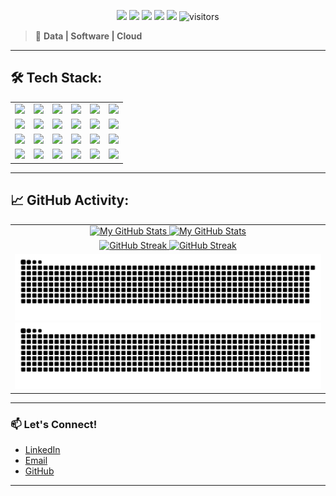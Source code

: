<p align="center">
    <a href="https://github.com/theHinneh/theHinneh"><img src="https://img.shields.io/badge/status-updating-brightgreen.svg"></a>
    <a href="https://github.com/python/cpython"><img src="https://img.shields.io/badge/Python-3.11-FF1493.svg"></a>
    <a href="https://github.com/theHinneh/theHinneh/graphs/contributors"><img src="https://img.shields.io/github/contributors/theHinneh/theHinneh?color=blue"></a>
    <a href="https://github.com/theHinneh"><img src="https://img.shields.io/github/stars/theHinneh"></a>
    <a href="https://github.com/theHinneh/theHinneh/network/members"><img src="https://img.shields.io/github/forks/theHinneh/theHinneh.svg?color=blue&logo=github"></a>
    <img src="https://visitor-badge.laobi.icu/badge?page_id=theHinneh.theHinneh" alt="visitors"/>
</p>

<!-- [![](./src/header_.png)](#) -->

> 🚀 **Data | Software | Cloud**

---

## 🛠️ Tech Stack:
<p align="center">
    <table>
        <tr>
            <td><img src="https://img.shields.io/badge/-Python-555?style=flat&logo=python"></td>
            <td><img src="https://img.shields.io/badge/-Go-555?style=flat&logo=go"></td>
            <td><img src="https://img.shields.io/badge/-JavaScript-555?style=flat&logo=javascript"></td>
            <td><img src="https://img.shields.io/badge/-TypeScript-555?style=flat&logo=typescript"></td>
            <td><img src="https://img.shields.io/badge/-C++-555?style=flat&logo=C%2B%2B&logoColor=fff"></td>
            <td><img src="https://img.shields.io/badge/-SQL-555?style=flat&logo=mysql"></td>
        </tr>
        <tr>
            <td><img src="https://img.shields.io/badge/-TensorFlow-555?style=flat&logo=tensorflow"></td>
            <td><img src="https://img.shields.io/badge/-PyTorch-555?style=flat&logo=pytorch"></td>
            <td><img src="https://img.shields.io/badge/-Pandas-555?style=flat&logo=pandas"></td>
            <td><img src="https://img.shields.io/badge/-Scikit_Learn-555?style=flat&logo=scikit-learn"></td>
            <td><img src="https://img.shields.io/badge/-Hadoop-555?style=flat&logo=apache-hadoop"></td>
            <td><img src="https://img.shields.io/badge/-MongoDB-555?style=flat&logo=mongodb"></td>
        </tr>
        <tr>
            <td><img src="https://img.shields.io/badge/-Flask-555?style=flat&logo=flask"></td>
            <td><img src="https://img.shields.io/badge/-FastAPI-555?style=flat&logo=fastapi"></td>
            <td><img src="https://img.shields.io/badge/-Node.js-555?style=flat&logo=node.js"></td>
            <td><img src="https://img.shields.io/badge/-React-555?style=flat&logo=react"></td>
            <td><img src="https://img.shields.io/badge/-Angular-555?style=flat&logo=angular"></td>
            <td><img src="https://img.shields.io/badge/-Docker-555?style=flat&logo=docker"></td>
        </tr>
        <tr>
            <td><img src="https://img.shields.io/badge/-Kubernetes-555?style=flat&logo=kubernetes"></td>
            <td><img src="https://img.shields.io/badge/-Jenkins-555?style=flat&logo=jenkins"></td>
            <td><img src="https://img.shields.io/badge/-AWS-555?style=flat&logo=amazon-aws"></td>
            <td><img src="https://img.shields.io/badge/-GCP-555?style=flat&logo=google-cloud"></td>
            <td><img src="https://img.shields.io/badge/-Terraform-555?style=flat&logo=terraform"></td>
            <td><img src="https://img.shields.io/badge/-Ansible-555?style=flat&logo=ansible"></td>
        </tr>
    </table>
</p>


---

## 📈 GitHub Activity:

<table>
    <tr>
        <td align="center">
            <a href="https://github.com/theHinneh#gh-light-mode-only">
                <img src="https://github-readme-stats.vercel.app/api?username=theHinneh&show_icons=true&theme=default&include_all_commits=true#gh-light-mode-only" alt="My GitHub Stats"/>
            </a>
            <a href="https://github.com/theHinneh#gh-dark-mode-only">
                <img src="https://github-readme-stats.vercel.app/api?username=theHinneh&show_icons=true&theme=tokyonight&include_all_commits=true#gh-dark-mode-only" alt="My GitHub Stats"/>
            </a>
        </td>
<!--         <td rowspan="2" align="center">
            <a href="https://github.com/theHinneh#gh-light-mode-only">
                <img src="https://github-readme-stats.vercel.app/api/top-langs/?username=theHinneh&theme=default&langs_count=8#gh-light-mode-only" alt="Top Languages"/>
            </a>
            <a href="https://github.com/theHinneh#gh-dark-mode-only">
                <img src="https://github-readme-stats.vercel.app/api/top-langs/?username=theHinneh&theme=tokyonight&langs_count=8#gh-dark-mode-only" alt="Top Languages"/>
            </a>
        </td> -->
    </tr>
    <tr>
        <td align="center">
            <a href="https://github.com/theHinneh#gh-light-mode-only">
                <img src="https://github-readme-streak-stats.herokuapp.com/?user=theHinneh&theme=default" alt="GitHub Streak"/>
            </a>
            <a href="https://github.com/theHinneh#gh-dark-mode-only">
                <img src="https://github-readme-streak-stats.herokuapp.com/?user=theHinneh&theme=tokyonight" alt="GitHub Streak"/>
            </a>
        </td>
    </tr>
    <tr>
        <td colspan="2" align="center">
            <a href="https://github.com/theHinneh#gh-light-mode-only">
                <img src="https://raw.githubusercontent.com/theHinneh/theHinneh/output/github-snake.svg#gh-light-mode-only" alt="GitHub Contribution Snake"/>
            </a>
            <a href="https://github.com/theHinneh#gh-dark-mode-only">
                <img src="https://raw.githubusercontent.com/theHinneh/theHinneh/output/github-snake-dark.svg#gh-dark-mode-only" alt="GitHub Contribution Snake"/>
            </a>
        </td>
    </tr>
</table>

---

### **📫 Let's Connect!**  
- [LinkedIn](https://linkedin.com/in/thehinneh)  
- [Email](mailto:thehinneh1@gmail.com)  
- [GitHub](https://github.com/theHinneh)  

---
